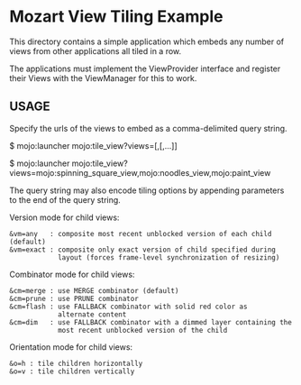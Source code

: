 # Mozart View Tiling Example

This directory contains a simple application which embeds any number of
views from other applications all tiled in a row.

The applications must implement the ViewProvider interface and register
their Views with the ViewManager for this to work.

## USAGE

Specify the urls of the views to embed as a comma-delimited query string.

  $ mojo:launcher mojo:tile_view?views=<app1>[,<app2>[,...]]

  $ mojo:launcher mojo:tile_view?views=mojo:spinning_square_view,mojo:noodles_view,mojo:paint_view

The query string may also encode tiling options by appending parameters to
the end of the query string.

  Version mode for child views:

    &vm=any   : composite most recent unblocked version of each child (default)
    &vm=exact : composite only exact version of child specified during
                layout (forces frame-level synchronization of resizing)

  Combinator mode for child views:

    &cm=merge : use MERGE combinator (default)
    &cm=prune : use PRUNE combinator
    &cm=flash : use FALLBACK combinator with solid red color as
                alternate content
    &cm=dim   : use FALLBACK combinator with a dimmed layer containing the
                most recent unblocked version of the child

  Orientation mode for child views:

    &o=h : tile children horizontally
    &o=v : tile children vertically
